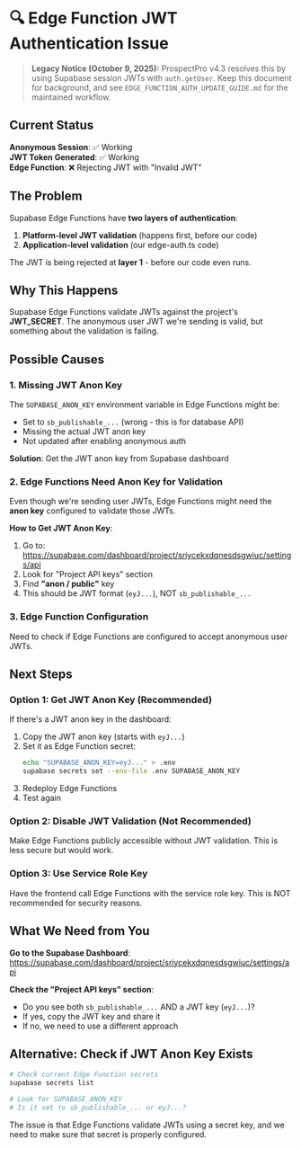 # 🔍 Edge Function JWT Authentication Issue

> **Legacy Notice (October 9, 2025):** ProspectPro v4.3 resolves this by using Supabase session JWTs with `auth.getUser`. Keep this document for background, and see `EDGE_FUNCTION_AUTH_UPDATE_GUIDE.md` for the maintained workflow.

## Current Status

**Anonymous Session**: ✅ Working  
**JWT Token Generated**: ✅ Working  
**Edge Function**: ❌ Rejecting JWT with "Invalid JWT"

## The Problem

Supabase Edge Functions have **two layers of authentication**:

1. **Platform-level JWT validation** (happens first, before our code)
2. **Application-level validation** (our edge-auth.ts code)

The JWT is being rejected at **layer 1** - before our code even runs.

## Why This Happens

Supabase Edge Functions validate JWTs against the project's **JWT_SECRET**. The anonymous user JWT we're sending is valid, but something about the validation is failing.

## Possible Causes

### 1. Missing JWT Anon Key

The `SUPABASE_ANON_KEY` environment variable in Edge Functions might be:

- Set to `sb_publishable_...` (wrong - this is for database API)
- Missing the actual JWT anon key
- Not updated after enabling anonymous auth

**Solution**: Get the JWT anon key from Supabase dashboard

### 2. Edge Functions Need Anon Key for Validation

Even though we're sending user JWTs, Edge Functions might need the **anon key** configured to validate those JWTs.

**How to Get JWT Anon Key**:

1. Go to: https://supabase.com/dashboard/project/sriycekxdqnesdsgwiuc/settings/api
2. Look for "Project API keys" section
3. Find **"anon / public"** key
4. This should be JWT format (`eyJ...`), NOT `sb_publishable_...`

### 3. Edge Function Configuration

Need to check if Edge Functions are configured to accept anonymous user JWTs.

## Next Steps

### Option 1: Get JWT Anon Key (Recommended)

If there's a JWT anon key in the dashboard:

1. Copy the JWT anon key (starts with `eyJ...`)
2. Set it as Edge Function secret:
   ```bash
   echo "SUPABASE_ANON_KEY=eyJ..." > .env
   supabase secrets set --env-file .env SUPABASE_ANON_KEY
   ```
3. Redeploy Edge Functions
4. Test again

### Option 2: Disable JWT Validation (Not Recommended)

Make Edge Functions publicly accessible without JWT validation. This is less secure but would work.

### Option 3: Use Service Role Key

Have the frontend call Edge Functions with the service role key. This is NOT recommended for security reasons.

## What We Need from You

**Go to the Supabase Dashboard**:
https://supabase.com/dashboard/project/sriycekxdqnesdsgwiuc/settings/api

**Check the "Project API keys" section**:

- Do you see both `sb_publishable_...` AND a JWT key (`eyJ...`)?
- If yes, copy the JWT key and share it
- If no, we need to use a different approach

## Alternative: Check if JWT Anon Key Exists

```bash
# Check current Edge Function secrets
supabase secrets list

# Look for SUPABASE_ANON_KEY
# Is it set to sb_publishable_... or eyJ...?
```

The issue is that Edge Functions validate JWTs using a secret key, and we need to make sure that secret is properly configured.
